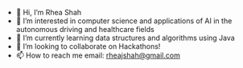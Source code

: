 - 👋 Hi, I’m Rhea Shah
- 👀 I’m interested in computer science and applications of AI in the autonomous driving and healthcare fields
- 🌱 I’m currently learning data structures and algorithms using Java 
- 💞️ I’m looking to collaborate on Hackathons!
- 📫 How to reach me email: rheajshah@gmail.com

<!---
rheajshah/rheajshah is a ✨ special ✨ repository because its `README.md` (this file) appears on your GitHub profile.
You can click the Preview link to take a look at your changes.
--->

